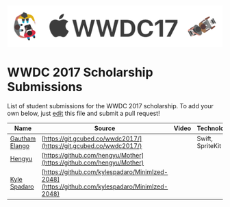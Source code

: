 ![WWDC 2017](logo.png)

# WWDC 2017 Scholarship Submissions

List of student submissions for the WWDC 2017 scholarship.
To add your own below, just [edit](https://github.com/wwdc/2017/edit/master/README.md) this file and submit a pull request!

<!-- PLEASE READ! -->
<!-- Insert your name below in alphabetical order by first name. -->
<!-- Please only submit the playgrounds that you submitted for WWDC 2017. -->
<!-- Watch out for columns, you must have 6 pipes or else the gh-pages won't like it. -->
<!-- Please choose one of the following values for the status column: Submitted, Rejected or Accepted -->
<!-- Technologies column should contain 2 maximum. -->

| Name | Source | Video | Technologies | Status |
|------|--------|-------|--------------|--------| 
| [Gautham Elango](https://gauthamelango.com/)|[https://git.gcubed.co/wwdc2017/](https://git.gcubed.co/wwdc2017/)| | Swift, SpriteKit | |
| [Hengyu](https://twitter.com/hengyuy) | [https://github.com/hengyu/Mother](https://github.com/hengyu/Mother) | | | |
| [Kyle Spadaro](https://twitter.com/kylespadaro) | [https://github.com/kylespadaro/MinimIzed-2048](https://github.com/kylespadaro/MinimIzed-2048) | | | |
